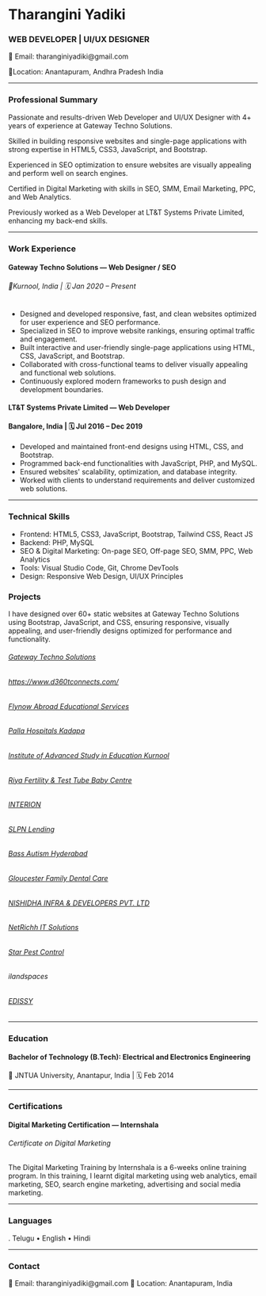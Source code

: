 <h1>Tharangini Yadiki</h1>
<h3>WEB DEVELOPER | UI/UX DESIGNER</h3>
<p>📧 Email: tharanginiyadiki@gmail.com </p>
<p>📍Location: Anantapuram, Andhra Pradesh India</p> 
<hr>
<h3>Professional Summary</h3>
<p>Passionate and results-driven Web Developer and UI/UX Designer with 4+ years of experience at Gateway Techno Solutions.</p> 
<p>Skilled in building responsive websites and single-page applications with strong expertise in HTML5, CSS3, JavaScript, and Bootstrap. </p>
<p>Experienced in SEO optimization to ensure websites are visually appealing and perform well on search engines.</p> 
<p>Certified in Digital Marketing with skills in SEO, SMM, Email Marketing, PPC, and Web Analytics. </p>
<p>Previously worked as a Web Developer at LT&T Systems Private Limited, enhancing my back-end skills.</p>
<hr>
<h3>Work Experience</h3>
<h4>Gateway Techno Solutions — Web Designer / SEO</h4>
<h6>📍Kurnool, India | 🗓 Jan 2020 – Present</h6>
<ul>
  <li>Designed and developed responsive, fast, and clean websites optimized for user experience and SEO performance.</li>
  <li>Specialized in SEO to improve website rankings, ensuring optimal traffic and engagement.</li>
  <li>	Built interactive and user-friendly single-page applications using HTML, CSS, JavaScript, and Bootstrap.</li>
  <li>	Collaborated with cross-functional teams to deliver visually appealing and functional web solutions.</li>
  <li>Continuously explored modern frameworks to push design and development boundaries.</li>
</ul>
<h4>LT&T Systems Private Limited — Web Developer</h4>
<h4> Bangalore, India | 🗓 Jul 2016 – Dec 2019</h4>
<ul>
  <li>	Developed and maintained front-end designs using HTML, CSS, and Bootstrap.</li>
   <li>Programmed back-end functionalities with JavaScript, PHP, and MySQL.</li>
   <li>Ensured websites' scalability, optimization, and database integrity.</li>
   <li>Worked with clients to understand requirements and deliver customized web solutions.</li>
</ul>
<hr>
<h3>Technical Skills</h3>
<ul>
  <li>	Frontend: HTML5, CSS3, JavaScript, Bootstrap, Tailwind CSS, React JS</li>
  <li>Backend: PHP, MySQL</li>
  <li>	SEO & Digital Marketing: On-page SEO, Off-page SEO, SMM, PPC, Web Analytics</li>
  <li>Tools: Visual Studio Code, Git, Chrome DevTools</li>
  <li>Design: Responsive Web Design, UI/UX Principles</li>
</ul>
<h3>Projects</h3>
<p>I have designed over 60+ static websites at Gateway Techno Solutions using Bootstrap, JavaScript, and CSS, ensuring responsive, visually appealing, and user-friendly designs optimized for performance and functionality.</p>
<h6><a href="https://www.gatewaytechnosolutions.com/">Gateway Techno Solutions</a></h6>
<h6><a href="https://www.d360tconnects.com/">https://www.d360tconnects.com/</a></h6>
<h6><a href="https://www.flynowabroad.com/">Flynow Abroad Educational Services</a></h6>
<h6><a href="https://www.pallahospitals.com/">Palla Hospitals Kadapa </a></h6>
<h6><a href="https://iasekurnool.com/"> Institute of Advanced Study in Education Kurnool</a></h6>
<h6><a href="https://riyafertility.com/">Riya Fertility & Test Tube Baby Centre</a></h6>
<h6><a href="https://www.interion.org.in/">INTERION</a></h6>
<h6><a href="https://slpnlending.com/"> SLPN Lending</a></h6>
<h6><a href="https://www.bassautism.org/">Bass Autism Hyderabad</a></h6>
<h6><a href="https://gloucesterdental.net/">Gloucester Family Dental Care</a></h6>
<h6><a href="https://nishidhainfra.com/">NISHIDHA INFRA & DEVELOPERS PVT. LTD</a></h6>
<h6><a href="https://netrich.in/">NetRichh IT Solutions</a></h6>
<h6><a href="https://www.starpestcontrol.in/">Star Pest Control</a></h6>
<h6><a href="https://ilandspaces.com/"></a>ilandspaces</h6>
<h6><a href="https://edissy.com/">EDISSY </a></h6>
<hr>
<h3>Education</h3>
<h4>Bachelor of Technology (B.Tech): Electrical and Electronics Engineering</h4>
<p>📍 JNTUA University, Anantapur, India | 🗓 Feb 2014 </p>
<hr>
<h3>Certifications</h3>
<h4>Digital Marketing Certification — Internshala</h4>
<h6>Certificate on Digital Marketing</h6>
<p>The Digital Marketing Training by Internshala is a 6-weeks online training program. In this training, 
  I learnt digital marketing using web analytics, email marketing, SEO, search engine marketing, advertising and social media marketing.</p>
<hr>
<h3>Languages</h3>
. Telugu
•	English
•	Hindi
<hr>
<h3>Contact</h3>
📧 Email: tharanginiyadiki@gmail.com
📍 Location: Anantapuram, India
